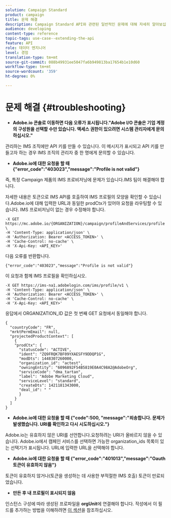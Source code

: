 ```yaml
---
solution: Campaign Standard
product: campaign
title: 문제 해결
description: Campaign Standard API와 관련된 일반적인 문제에 대해 자세히 알아보십시오.
audience: developing
content-type: reference
topic-tags: use-case--extending-the-api
feature: API
role: 데이터 엔지니어
level: 경험
translation-type: tm+mt
source-git-commit: 088b49931ee5047fa6b949813ba17654b1e10d60
workflow-type: tm+mt
source-wordcount: '359'
ht-degree: 0%

---
```



# 문제 해결 {#troubleshooting}

* **Adobe.io 콘솔로 이동하면 다음 오류가 표시됩니다.&quot;Adobe I/O 콘솔은 기업 계정의 구성원을 선택할 수만 있습니다. 액세스 권한이 있으려면 시스템 관리자에게 문의하십시오.&quot;**

관리하는 IMS 조직에만 API 키를 만들 수 있습니다. 이 메시지가 표시되고 API 키를 만들고자 하는 경우 IMS 조직의 관리자 중 한 명에게 문의할 수 있습니다.

* **Adobe.io에 대한 요청을 할 때 {&quot;error_code&quot;:&quot;403023&quot;,&quot;message&quot;:&quot;Profile is not valid&quot;}**

즉, 특정 Campaign 제품의 IMS 프로비저닝에 문제가 있습니다.IMS 팀이 해결해야 합니다.

자세한 내용은 토큰으로 IMS API를 호출하여 IMS 프로필의 모양을 확인할 수 있습니다.Adobe.io에 대해 입력한 URL과 동일한 prodCtx가 있어야 요청을 라우팅할 수 있습니다.
IMS 프로비저닝이 없는 경우 수정해야 합니다.

```
-X GET https://mc.adobe.io/{ORGANIZATION}/campaign/profileAndServices/profile \
-H 'Content-Type: application/json' \
-H 'Authorization: Bearer <ACCESS_TOKEN>' \
-H 'Cache-Control: no-cache' \
-H 'X-Api-Key: <API_KEY>'
```

다음 오류를 반환합니다.

```
{"error_code":"403023","message":"Profile is not valid"}
```

이 요청과 함께 IMS 프로필을 확인하십시오.

```
-X GET https://ims-na1.adobelogin.com/ims/profile/v1 \
-H 'Content-Type: application/json' \
-H 'Authorization: Bearer <ACCESS_TOKEN>' \
-H 'Cache-Control: no-cache' \
-H 'X-Api-Key: <API_KEY>'
```

응답에서 ORGANIZATION_ID 값은 첫 번째 GET 요청에서 동일해야 합니다.

```
{
  "countryCode": "FR",
  "mrktPermEmail": null,
  "projectedProductContext": [
    {
    "prodCtx": {
      "statusCode": "ACTIVE",
      "ident": "ZQ9FRQK7BF09YXAESFY9DDQP1G",
      "modDts": 1448307260000,
      "organization_id": "actest",
      "owningEntity": "6096892F54B5819E0A4C98A2@AdobeOrg",
      "serviceCode": "dma_tartan",
      "label": "Adobe Marketing Cloud",
      "serviceLevel": "standard",
      "createDts": 1421181343000,
      "deal_id": " "
      }
    }
  ]
}
```

* **Adobe.io에 대한 요청을 할 때 {&quot;code&quot;:500, &quot;message&quot;:&quot;죄송합니다. 문제가 발생했습니다. URI를 확인하고 다시 시도하십시오.&quot;}**

Adobe.io는 유효하지 않은 URI를 선언합니다.요청하려는 URI가 올바르지 않을 수 있습니다. Adobe.io에서 캠페인 서비스를 선택하면 가능한 organization_ids 목록이 있는 선택기가 표시됩니다. URL에 입력한 URL을 선택해야 합니다.

* **Adobe.io에 대한 요청을 할 때 {&quot;error_code&quot;:&quot;401013&quot;,&quot;message&quot;:&quot;Oauth 토큰이 유효하지 않음&quot;}**

토큰이 유효하지 않거나(토큰을 생성하는 데 사용한 부적절한 IMS 호출) 토큰이 만료되었습니다.

* **만든 후 내 프로필이 표시되지 않음**

인스턴스 구성에 따라 생성된 프로파일을 **orgUnit**&#x200B;에 연결해야 합니다. 작성에서 이 필드를 추가하는 방법을 이해하려면 [이 섹션](../../api/using/creating-profiles.md)을 참조하십시오.

<!-- * (error duplicate key : quand tu crées un profile qui existe déjà , il faut faire un patch pour updater le profile plutôt qu’un POST)

With Curl
List all profiles

Create a profile

Update the mobilePhone attribute of a profile

API Calls on Service

GET the list of services

-->

<!--

How to find and use a filter?
Error codes:

* PAtch sur Age = message d'erreur :
500
Cannot update the 'age' property that is read-only
'age' property is not valid for the 'profile' resource.
-->

<!--
How to filter a list of subscribed profiles with available profile filters ? by date (by les filtres dispo sur la ressource) ?

Pattern classique :

recupérer la liste des subscriptions filtrées d'un profile
1) get sur profile
2) recup PKey
3) get sur PKey
4) get sur href des subscriptions

Comment savoir quel filtre appliquer ?

1) get sur metadata de profile
2) retourne description de la collection subscription
3) get sur la valeur du champ resTarget
4) get sur le href dans filters
5) retourne les filtres applicables sur l'url des data.

-->
